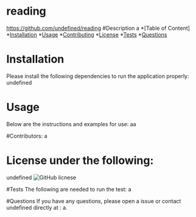 
# reading
https://github.com/undefined/reading
#Description
a
*[Table of Content]
*[Installation](#installation)
*[Usage](#usage)
*[Contributing](#contributing)
*[License](#license)
*[Tests](#Tests)
*[Questions](#Questions)

# Installation
Please install the following dependencies to run the application properly: 
undefined

# Usage
Below are the instructions and examples for use: 
aa

#Contributors:
a

# License under the following:
 undefined
![GitHub licnese](https://img.shields.io/badge/license-MIT-blue.svg)

#Tests
The following are needed to run the test: a

#Questions
If you have any questions, please open a issue or contact undefined directly at : a.
